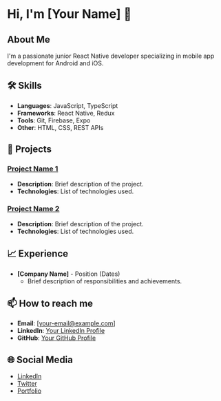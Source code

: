 # Hi, I'm [Your Name] 👋

## About Me
I'm a passionate junior React Native developer specializing in mobile app development for Android and iOS.

## 🛠 Skills
- **Languages**: JavaScript, TypeScript
- **Frameworks**: React Native, Redux
- **Tools**: Git, Firebase, Expo
- **Other**: HTML, CSS, REST APIs

## 🚀 Projects
### [Project Name 1](link-to-project)
- **Description**: Brief description of the project.
- **Technologies**: List of technologies used.

### [Project Name 2](link-to-project)
- **Description**: Brief description of the project.
- **Technologies**: List of technologies used.

## 📈 Experience
- **[Company Name]** - Position (Dates)
  - Brief description of responsibilities and achievements.

## 📫 How to reach me
- **Email**: [your-email@example.com]
- **LinkedIn**: [Your LinkedIn Profile](link-to-linkedin)
- **GitHub**: [Your GitHub Profile](link-to-github)

## 🌐 Social Media
- [LinkedIn](link-to-linkedin)
- [Twitter](link-to-twitter)
- [Portfolio](link-to-portfolio)
